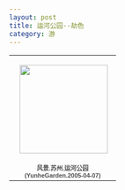 ```yaml
---
layout: post
title: 运河公园--劫色
category: 游
---
```

<table style="width:194px;"><tr><td align="center" style="height:194px;background:url(https://picasaweb.google.com/s/c/transparent_album_background.gif) no-repeat left"><a href="https://picasaweb.google.com/100176428078475760122/YunheGarden20050407?authuser=0&feat=embedwebsite"><img src="https://lh4.googleusercontent.com/-89liexXkEdM/TWAFyUmvmvE/AAAAAAAABfg/1CJR_IFxoP0/s160-c/YunheGarden20050407.jpg" width="160" height="160" style="margin:1px 0 0 4px;"></a></td></tr><tr><td style="text-align:center;font-family:arial,sans-serif;font-size:11px"><a href="https://picasaweb.google.com/100176428078475760122/YunheGarden20050407?authuser=0&feat=embedwebsite" style="color:#4D4D4D;font-weight:bold;text-decoration:none;">风景.苏州.运河公园(YunheGarden.2005-04-07)</a></td></tr></table>